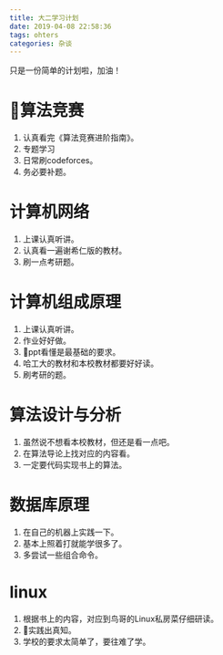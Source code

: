 ```yaml
---
title: 大二学习计划
date: 2019-04-08 22:58:36
tags: ohters
categories: 杂谈
---
```

只是一份简单的计划啦，加油！
<!-- more -->

# 算法竞赛
1. 认真看完《算法竞赛进阶指南》。
1. 专题学习
2. 日常刷codeforces。
3. 务必要补题。

# 计算机网络
1. 上课认真听讲。
2. 认真看一遍谢希仁版的教材。
3. 刷一点考研题。

# 计算机组成原理
1. 上课认真听讲。
2. 作业好好做。
3. ppt看懂是最基础的要求。
4. 哈工大的教材和本校教材都要好好读。
5. 刷考研的题。

# 算法设计与分析

1. 虽然说不想看本校教材，但还是看一点吧。
2. 在算法导论上找对应的内容看。
3. 一定要代码实现书上的算法。

# 数据库原理
1. 在自己的机器上实践一下。
2. 基本上照着打就能学很多了。
3. 多尝试一些组合命令。

# linux
1. 根据书上的内容，对应到鸟哥的Linux私房菜仔细研读。
2. 实践出真知。
3. 学校的要求太简单了，要往难了学。
